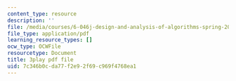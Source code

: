 ```yaml
---
content_type: resource
description: ''
file: /media/courses/6-046j-design-and-analysis-of-algorithms-spring-2015/7c346b0cda77f2e92f69c969f4768ea1_U4x-hzhohB8.pdf
file_type: application/pdf
learning_resource_types: []
ocw_type: OCWFile
resourcetype: Document
title: 3play pdf file
uid: 7c346b0c-da77-f2e9-2f69-c969f4768ea1
---
```

